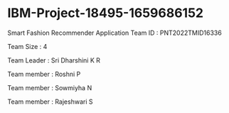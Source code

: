 # IBM-Project-18495-1659686152
Smart Fashion Recommender Application
Team ID : PNT2022TMID16336

Team Size : 4

Team Leader : Sri Dharshini K R

Team member : Roshni P

Team member : Sowmiyha N

Team member : Rajeshwari S
